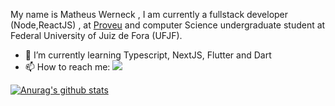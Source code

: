 My name is Matheus Werneck , I am currently a fullstack developer (Node,ReactJS) , at [Proveu](https://www.proveu.com.br)  and computer Science undergraduate student at Federal University of Juiz de Fora (UFJF).

- 🌱 I’m currently learning Typescript, NextJS, Flutter and Dart
- 📫 How to reach me: [<img src="https://img.shields.io/badge/LinkedIn-0077B5?style=for-the-badge&logo=linkedin&logoColor=white"/>](https://www.linkedin.com/in/matheus-werneck-2aa222178/") 

[![Anurag's github stats](https://github-readme-stats.vercel.app/api?username=mwerneck1956&show_icons=true&theme=radical)](https://github.com/anuraghazra/github-readme-stats)

<!--
**mwerneck1956/mwerneck1956** is a ✨ _special_ ✨ repository because its `README.md` (this file) appears on your GitHub profile.


Here are some ideas to get you started:

- 🔭 I’m currently working on
- 🌱 I’m currently learning Typescript , NextJS , 
- 👯 I’m looking to collaborate on ...
- 🤔 I’m looking for help with ...
- 💬 Ask me about ...
- 📫 How to reach me: ...
- 😄 Pronouns: ...
- ⚡ Fun fact: ...
-->
